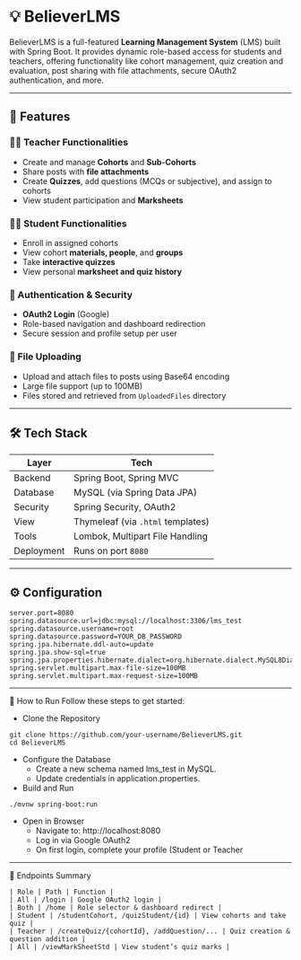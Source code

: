 # 💡 BelieverLMS

BelieverLMS is a full-featured **Learning Management System** (LMS) built with Spring Boot. It provides dynamic role-based access for students and teachers, offering functionality like cohort management, quiz creation and evaluation, post sharing with file attachments, secure OAuth2 authentication, and more.

---

## 🚀 Features

### 👨‍🏫 Teacher Functionalities
- Create and manage **Cohorts** and **Sub-Cohorts**
- Share posts with **file attachments**
- Create **Quizzes**, add questions (MCQs or subjective), and assign to cohorts
- View student participation and **Marksheets**

### 👩‍🎓 Student Functionalities
- Enroll in assigned cohorts
- View cohort **materials, people**, and **groups**
- Take **interactive quizzes**
- View personal **marksheet and quiz history**

### 🔐 Authentication & Security
- **OAuth2 Login** (Google)
- Role-based navigation and dashboard redirection
- Secure session and profile setup per user

### 📁 File Uploading
- Upload and attach files to posts using Base64 encoding
- Large file support (up to 100MB)
- Files stored and retrieved from `UploadedFiles` directory

---

## 🛠️ Tech Stack

| Layer | Tech |
|-------|------|
| Backend | Spring Boot, Spring MVC |
| Database | MySQL (via Spring Data JPA) |
| Security | Spring Security, OAuth2 |
| View | Thymeleaf (via `.html` templates) |
| Tools | Lombok, Multipart File Handling |
| Deployment | Runs on port `8080` |


---

## ⚙️ Configuration

```properties
server.port=8080
spring.datasource.url=jdbc:mysql://localhost:3306/lms_test
spring.datasource.username=root
spring.datasource.password=YOUR_DB_PASSWORD
spring.jpa.hibernate.ddl-auto=update
spring.jpa.show-sql=true
spring.jpa.properties.hibernate.dialect=org.hibernate.dialect.MySQL8Dialect
spring.servlet.multipart.max-file-size=100MB
spring.servlet.multipart.max-request-size=100MB
```

---

🚀 How to Run
Follow these steps to get started:
- Clone the Repository
```
git clone https://github.com/your-username/BelieverLMS.git
cd BelieverLMS
```

- Configure the Database
  - Create a new schema named lms_test in MySQL.
  - Update credentials in application.properties.
- Build and Run
```
./mvnw spring-boot:run
```
- Open in Browser
  - Navigate to: http://localhost:8080
  - Log in via Google OAuth2
  - On first login, complete your profile (Student or Teacher

---


📨 Endpoints Summary
```
| Role | Path | Function | 
| All | /login | Google OAuth2 login | 
| Both | /home | Role selector & dashboard redirect | 
| Student | /studentCohort, /quizStudent/{id} | View cohorts and take quiz | 
| Teacher | /createQuiz/{cohortId}, /addQuestion/... | Quiz creation & question addition | 
| All | /viewMarkSheetStd | View student’s quiz marks |
```




